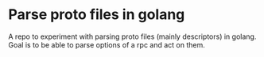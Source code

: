 # Parse proto files in golang

A repo to experiment with parsing proto files (mainly descriptors) in golang.
Goal is to be able to parse options of a rpc and act on them.
